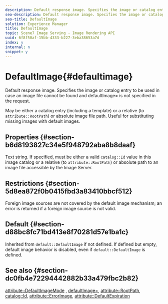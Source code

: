 ```yaml
---
description: Default response image. Specifies the image or catalog entry to be used in case an image file cannot be found and defaultImage= is not specified in the request.
seo-description: Default response image. Specifies the image or catalog entry to be used in case an image file cannot be found and defaultImage= is not specified in the request.
seo-title: DefaultImage
solution: Experience Manager
title: DefaultImage
topic: Scene7 Image Serving - Image Rendering API
uuid: 6f8f50af-15bb-4333-b227-3eba38653a7d
index: y
internal: n
snippet: y
---
```


# DefaultImage{#defaultimage}

Default response image. Specifies the image or catalog entry to be used in case an image file cannot be found and defaultImage= is not specified in the request.

May be either a catalog entry (including a template) or a relative (to `attribute::RootPath`) or absolute image file path. Useful for substituting missing images with default images.

## Properties {#section-b6d8193827c34e5f948792aba8b8daaf}

Text string. If specified, must be either a valid `catalog::Id` value in this image catalog or a relative (to `attribute::RootPath`) or absolute path to an image file accessible by the Image Server.

## Restrictions {#section-5d8ea872f0b0415fbd3a83410bbcf512}

Foreign image sources are not covered by the default image mechanism; an error is returned if a foreign image source is not valid.

## Default {#section-d88bc8fc71bd413e8f70281d57e1ba1c}

Inherited from `default::DefaultImage` if not defined. If defined but empty, default image behavior is disabled, even if `default::DefaultImage` is defined.

## See also {#section-dc0fb4e72294442882b33a479fbc2b82}

[attribute::DefaultImageMode](../../../../../is-api/image-catalog/image-serving-api-ref/c-image-catalog-reference/c-attributes-reference/r-defaultimagemode.md#reference-8a996af162f84e46bbe9e6e0d4e26782) , [defaultImage=](../../../../../is-api/image-catalog/image-serving-api-ref/c-image-catalog-reference/c-attributes-reference/r-is-cat-defaultimage.md#reference-8e9900e129f54ed68462a3c2fc3bc433), [attribute::RootPath](../../../../../is-api/image-catalog/image-serving-api-ref/c-image-catalog-reference/c-attributes-reference/r-rootpath.md#reference-17d57e5967be403b8408fa7214017494), [catalog::Id](r_id_cat.md#reference_C3F3CE9AAAC4451796A846D6722383E5), [attribute::ErrorImage](../../../../../is-api/image-catalog/image-serving-api-ref/c-image-catalog-reference/c-attributes-reference/r-errorimage.md#reference-c494d5d8b2584fe3800f35baabd0292c), [attribute::DefaultExpiration](../../../../../is-api/image-catalog/image-serving-api-ref/c-image-catalog-reference/c-attributes-reference/r-defaultexpiration.md#reference-0526166fab654fceb243b75d1ea4f0cf) 
